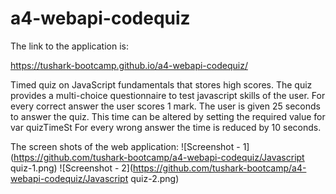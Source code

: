 # a4-webapi-codequiz
The link to the application is:

https://tushark-bootcamp.github.io/a4-webapi-codequiz/


Timed quiz on JavaScript fundamentals that stores high scores.
The quiz provides a multi-choice questionnaire to test javascript skills of the user. For every correct answer the user scores 1 mark. 
The user is given 25 seconds to answer the quiz. This time can be altered by setting the required value for var quizTimeSt
For every wrong answer the time is reduced by 10 seconds.

The screen shots of the web application:
![Screenshot - 1](https://github.com/tushark-bootcamp/a4-webapi-codequiz/Javascript quiz-1.png)
![Screenshot - 2](https://github.com/tushark-bootcamp/a4-webapi-codequiz/Javascript quiz-2.png)

